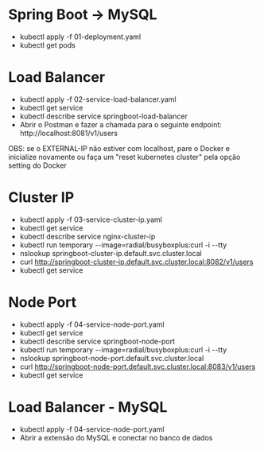 # Spring Boot -> MySQL
- kubectl apply -f 01-deployment.yaml
- kubectl get pods

# Load Balancer
- kubectl apply -f 02-service-load-balancer.yaml
- kubectl get service
- kubectl describe service springboot-load-balancer
- Abrir o Postman e fazer a chamada para o seguinte endpoint: http://localhost:8081/v1/users

OBS: se o EXTERNAL-IP não estiver com localhost, pare o Docker e inicialize novamente ou
faça um "reset kubernetes cluster" pela opção setting do Docker

# Cluster IP
- kubectl apply -f 03-service-cluster-ip.yaml
- kubectl get service
- kubectl describe service nginx-cluster-ip
- kubectl run temporary --image=radial/busyboxplus:curl -i --tty
- nslookup springboot-cluster-ip.default.svc.cluster.local
- curl http://springboot-cluster-ip.default.svc.cluster.local:8082/v1/users
- kubectl get service


# Node Port
- kubectl apply -f 04-service-node-port.yaml
- kubectl get service
- kubectl describe service springboot-node-port
- kubectl run temporary --image=radial/busyboxplus:curl -i --tty
- nslookup springboot-node-port.default.svc.cluster.local
- curl http://springboot-node-port.default.svc.cluster.local:8083/v1/users
- kubectl get service

# Load Balancer - MySQL
- kubectl apply -f 04-service-node-port.yaml
- Abrir a extensão do MySQL e conectar no banco de dados
